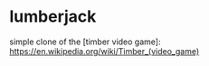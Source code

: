# lumberjack


simple clone of the [timber video game]: https://en.wikipedia.org/wiki/Timber_(video_game)